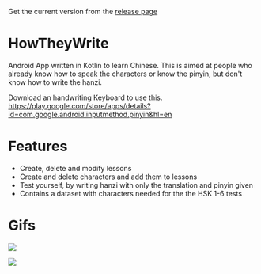 Get the current version from the [release page](https://github.com/XiangRongLin/HowTheyWrite/releases)

# HowTheyWrite

Android App written in Kotlin to learn Chinese. This is aimed at people who already know how to speak the characters or know the pinyin, but don't know how to write the hanzi.

Download an handwriting Keyboard to use this.
https://play.google.com/store/apps/details?id=com.google.android.inputmethod.pinyin&hl=en

# Features
- Create, delete and modify lessons
- Create and delete characters and add them to lessons
- Test yourself, by writing hanzi with only the translation and pinyin given
- Contains a dataset with characters needed for the the HSK 1-6 tests

# Gifs

![](Media/GIF/BasicNavigationAndQuiz.gif)

![](Media/GIF/LessonModification.gif)
